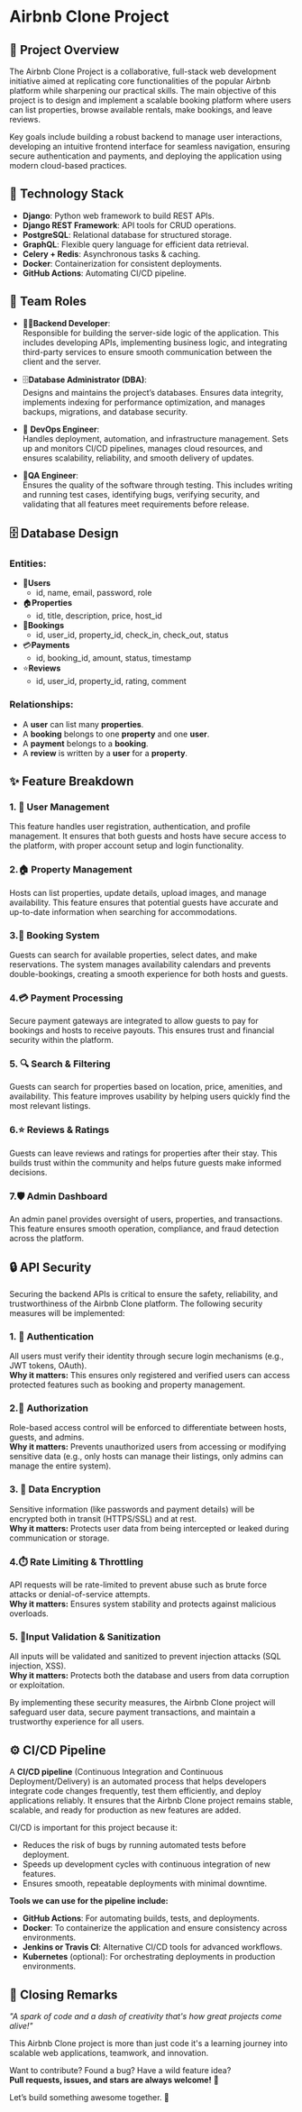 # Airbnb Clone Project  

## 📖 Project Overview

The Airbnb Clone Project is a collaborative, full-stack web development initiative aimed at replicating core functionalities of the popular Airbnb platform while sharpening our practical skills. The main objective of this project is to design and implement a scalable booking platform where users can list properties, browse available rentals, make bookings, and leave reviews.

 Key goals include building a robust backend to manage user interactions, developing an intuitive frontend interface for seamless navigation, ensuring secure authentication and payments, and deploying the application using modern cloud-based practices.

 ## 🧰 Technology Stack
- **Django**: Python web framework to build REST APIs.
- **Django REST Framework**: API tools for CRUD operations.
- **PostgreSQL**: Relational database for structured storage.
- **GraphQL**: Flexible query language for efficient data retrieval.
- **Celery + Redis**: Asynchronous tasks & caching.
- **Docker**: Containerization for consistent deployments.
- **GitHub Actions**: Automating CI/CD pipeline.


## 👥 Team Roles  

- 👨‍💻**Backend Developer**:  
  Responsible for building the server-side logic of the application. This includes developing APIs, implementing business logic, and integrating third-party services to ensure smooth communication between the client and the server.

-  🗄️**Database Administrator (DBA)**:  
  Designs and maintains the project’s databases. Ensures data integrity, implements indexing for performance optimization, and manages backups, migrations, and database security.

- 🚀 **DevOps Engineer**:  
  Handles deployment, automation, and infrastructure management. Sets up and monitors CI/CD pipelines, manages cloud resources, and ensures scalability, reliability, and smooth delivery of updates.

- 🧪**QA Engineer**:  
  Ensures the quality of the software through testing. This includes writing and running test cases, identifying bugs, verifying security, and validating that all features meet requirements before release.


## 🗄️ Database Design
### Entities:
- 👤**Users**
  - id, name, email, password, role
- 🏠**Properties**
  - id, title, description, price, host_id
- 📅**Bookings**
  - id, user_id, property_id, check_in, check_out, status
- 💳**Payments**
  - id, booking_id, amount, status, timestamp
- ⭐**Reviews**
  - id, user_id, property_id, rating, comment

### Relationships:
- A **user** can list many **properties**.
- A **booking** belongs to one **property** and one **user**.
- A **payment** belongs to a **booking**.
- A **review** is written by a **user** for a **property**.

##  ✨ Feature Breakdown

### 1. 👤 User Management  
This feature handles user registration, authentication, and profile management. It ensures that both guests and hosts have secure access to the platform, with proper account setup and login functionality.  

### 2.🏠 Property Management  
Hosts can list properties, update details, upload images, and manage availability. This feature ensures that potential guests have accurate and up-to-date information when searching for accommodations.  

### 3.📅 Booking System  
Guests can search for available properties, select dates, and make reservations. The system manages availability calendars and prevents double-bookings, creating a smooth experience for both hosts and guests.  

### 4.💳 Payment Processing  
Secure payment gateways are integrated to allow guests to pay for bookings and hosts to receive payouts. This ensures trust and financial security within the platform.  

### 5. 🔍 Search & Filtering  
Guests can search for properties based on location, price, amenities, and availability. This feature improves usability by helping users quickly find the most relevant listings.  

### 6.⭐  Reviews & Ratings  
Guests can leave reviews and ratings for properties after their stay. This builds trust within the community and helps future guests make informed decisions.  

### 7.🛡️ Admin Dashboard  
An admin panel provides oversight of users, properties, and transactions. This feature ensures smooth operation, compliance, and fraud detection across the platform.  


## 🔒 API Security

Securing the backend APIs is critical to ensure the safety, reliability, and trustworthiness of the Airbnb Clone platform. The following security measures will be implemented:  

### 1. 🔑 Authentication  
All users must verify their identity through secure login mechanisms (e.g., JWT tokens, OAuth).  
**Why it matters:** This ensures only registered and verified users can access protected features such as booking and property management.  

### 2.🛂 Authorization  
Role-based access control will be enforced to differentiate between hosts, guests, and admins.  
**Why it matters:** Prevents unauthorized users from accessing or modifying sensitive data (e.g., only hosts can manage their listings, only admins can manage the entire system).  

### 3. 🔐 Data Encryption  
Sensitive information (like passwords and payment details) will be encrypted both in transit (HTTPS/SSL) and at rest.  
**Why it matters:** Protects user data from being intercepted or leaked during communication or storage.  

### 4.⏱️ Rate Limiting & Throttling  
API requests will be rate-limited to prevent abuse such as brute force attacks or denial-of-service attempts.  
**Why it matters:** Ensures system stability and protects against malicious overloads.  

### 5. 🧹Input Validation & Sanitization  
All inputs will be validated and sanitized to prevent injection attacks (SQL injection, XSS).  
**Why it matters:** Protects both the database and users from data corruption or exploitation.  

By implementing these security measures, the Airbnb Clone project will safeguard user data, secure payment transactions, and maintain a trustworthy experience for all users.  


## ⚙️ CI/CD Pipeline

A **CI/CD pipeline** (Continuous Integration and Continuous Deployment/Delivery) is an automated process that helps developers integrate code changes frequently, test them efficiently, and deploy applications reliably. It ensures that the Airbnb Clone project remains stable, scalable, and ready for production as new features are added.

CI/CD is important for this project because it:
- Reduces the risk of bugs by running automated tests before deployment.  
- Speeds up development cycles with continuous integration of new features.  
- Ensures smooth, repeatable deployments with minimal downtime.  

**Tools we can use for the pipeline include:**
- **GitHub Actions**: For automating builds, tests, and deployments.  
- **Docker**: To containerize the application and ensure consistency across environments.  
- **Jenkins or Travis CI**: Alternative CI/CD tools for advanced workflows.  
- **Kubernetes** (optional): For orchestrating deployments in production environments.  


## 🎉 Closing Remarks  

*"A spark of code and a dash of creativity  that's how great projects come alive!"*  

This Airbnb Clone project is more than just code it's a learning journey into scalable web applications, teamwork, and innovation.  

Want to contribute? Found a bug? Have a wild feature idea?  
**Pull requests, issues, and stars are always welcome!** 🌟  

Let’s build something awesome together. 🚀



